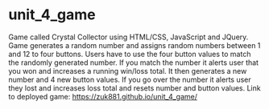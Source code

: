 # unit_4_game
Game called Crystal Collector using HTML/CSS, JavaScript and JQuery.  Game generates a random number and assigns random numbers between 1 and 12 to four buttons.  Users have to use the four button values to match the randomly generated number. If you match the number it alerts user that you won and increases a running win/loss total. It then generates a new number and 4 new button values.  If you go over the number it alerts user they lost and increases loss total and resets number and button values.
Link to deployed game: https://zuk881.github.io/unit_4_game/
